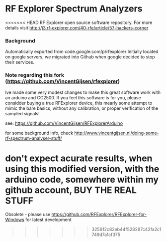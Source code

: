 # RF Explorer Spectrum Analyzers

<<<<<<< HEAD
RF Explorer open source software repository. For more details visit http://j3.rf-explorer.com/40-rfe/article/57-hackers-corner

### Background

Automatically exported from code.google.com/p/rfexplorer 
Initially located on google servers, we migrated into Github when google decided to stop their services.

### Note regarding this fork (https://github.com/VincentGijsen/rfexplorer)

Ive made some very modest changes to make this great software work with an arduino and CC2500. If you feel this software is for you, please considder buying a true RFExplorer device, this mearly some attempt to mimic the bare basics, without any calibration, or proper verification of the sampled signals!

see: https://github.com/VincentGijsen/RFExplorerArduino

for some background info, check http://www.vincentgijsen.nl/doing-some-rf-spectrum-analyser-stuff/


don't expect acurate results, when using this modified version, with the arduino code, somewhere within my github account,  BUY THE REAL STUFF
=======
Obsolete - please use https://github.com/RFExplorer/RFExplorer-for-Windows for latest development
>>>>>>> 325612c82eb44f528297c42fa2c1749d7a1cf375
